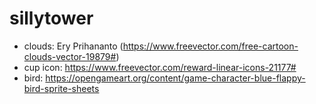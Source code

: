 # sillytower

- clouds: Ery Prihananto (https://www.freevector.com/free-cartoon-clouds-vector-19879#)
- cup icon: https://www.freevector.com/reward-linear-icons-21177#
- bird: https://opengameart.org/content/game-character-blue-flappy-bird-sprite-sheets
